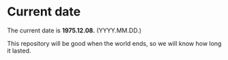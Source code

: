 # Current date

The current date is **1975.12.08.** (YYYY.MM.DD.)

This repository will be good when the world ends, so we will know how long it lasted.